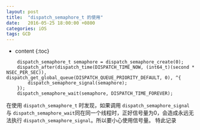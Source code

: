 ```yaml
---
layout: post
title:  "dispatch_semaphore_t 的使用"
date:   2016-05-25 18:00:00 +0800
categories: iOS
tags: GCD 
---
```


* content
{:toc}


```objective_c
    dispatch_semaphore_t semaphore = dispatch_semaphore_create(0);
    dispatch_after(dispatch_time(DISPATCH_TIME_NOW, (int64_t)(second * NSEC_PER_SEC)), dispatch_get_global_queue(DISPATCH_QUEUE_PRIORITY_DEFAULT, 0), ^{
        dispatch_semaphore_signal(semaphore);
    });
    dispatch_semaphore_wait(semaphore, DISPATCH_TIME_FOREVER);
```

在使用 `dispatch_semaphore_t` 时发现，如果调用 `dispatch_semaphore_signal` 与 `dispatch_semaphore_wait`同在同一个线程时，正好信号量为0，会造成永远无法执行 `dispatch_semaphore_signal`。所以要小心使用信号量。
特此记录
